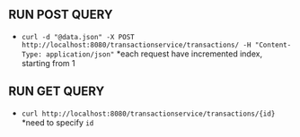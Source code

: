 ## RUN POST QUERY
 - `curl -d "@data.json" -X POST http://localhost:8080/transactionservice/transactions/ -H "Content-Type: application/json"` *each request have incremented index, starting from 1 
 
## RUN GET QUERY
 - `curl http://localhost:8080/transactionservice/transactions/{id}` *need to specify `id`

